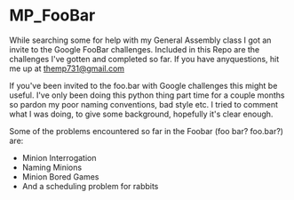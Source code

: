 # MP_FooBar
While searching some for help with my General Assembly class I got an invite to the Google FooBar challenges.
Included in this Repo are the challenges I've gotten and completed so far. If you have anyquestions, hit me up at themp731@gmail.com

If you've been invited to the foo.bar with Google challenges this might be useful. I've only been doing this python thing part time for a couple months so pardon my poor naming conventions, bad style etc. I tried to comment what I was doing, to give some background, hopefully it's clear enough.

Some of the problems encountered so far in the Foobar (foo bar? foo.bar?) are:
<ul>
<li> Minion Interrogation
<li> Naming Minions
<li> Minion Bored Games
<li> And a scheduling problem for rabbits
</ul>

